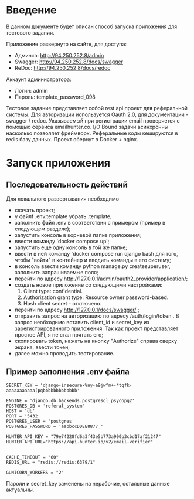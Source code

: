 # Введение
В данном документе будет описан способ запуска приложения для тестового задания.


Приложение развернуто на сайте, для доступа:
- Админка:  http://94.250.252.8/admin
- Swagger:  http://94.250.252.8/docs/swagger
- ReDoc:  http://94.250.252.8/docs/redoc

Аккаунт администратора:
- Логин: admin
- Пароль: template_password_098

Тестовое задание представляет собой rest api проект для реферальной системы. Для авторизации используется Oauth 2.0, для документации - swagger / redoc. Указываемый при регистрации email проверяется с помощью сервиса emailhunter.co. I/O Bound задачи асинхронны насколько позволяет фреймворк. Реферальные коды кешируются в redis базу данных. Проект обернут в Docker + nginx.

# Запуск приложения
## Последовательность действий
Для локального развертывания необходимо
- скачать проект;
- у файлf .env.template убрать .template;
- заполнить файл .env в соответствии с примером (пример в следующем разделе);
- запустить консоль в корневой папке приложения;
- ввести команду 'docker compose up';
- запустить еще одну консоль в той же папке;
- ввести в ней команду 'docker compose run django bash для того, чтобы "войти" в контейнер и вводить команды в его систему;
- в консоль ввести команду python manage.py createsuperuser, заполнить запрашиваемые поля;
- перейти по адресу http://127.0.0.1/admin/oauth2_provider/application/;
- создать новое приложение со следующими настройками:
    1. Client type: confidential.
    2. Authorization grant type: Resource owner password-based.
    3. Hash client secret - отключено.
- перейти по адресу http://127.0.0.1/docs/swagger/ ;
- отправить запрос на авторизацию по адресу /auth/login/token . В запрос необходимо вставить client_id и secret_key из зарегистрированного приложения. Так как проект представляет простое API, я не стал прятать его;
- скопировать token, нажать на кнопку "Authorize" справа сверху экрана, ввести токен;
- далее можно проводить тестирование.

## Пример заполнения .env файла
```
SECRET_KEY = 'django-insecure-%ny-a9jw^m+-*tqfk-aaaaaaaaaaa(pqbbbbbbbbbbbbb'

ENGINE = 'django.db.backends.postgresql_psycopg2'
POSTGRES_DB = 'referal_system'
HOST = 'db'
PORT = '5432'
POSTGRES_USER = 'postgres'
POSTGRES_PASSWORD = 'aabbccDDEE8877_'

HUNTER_API_KEY = "79e74228fd6a3f43e5b773a900b3cbd17af21247"
HUNTER_API_URL="https://api.hunter.io/v2/email-verifier"


CACHE_TIMEOUT = "60"
REDIS_URL = "redis://redis:6379/1"

GUNICORN_WORKERS = "2"
```

Пароли и secret_key заменены на нерабочие, остальные данные актуальны.

